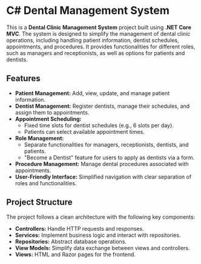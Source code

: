 # C# Dental Management System

This is a **Dental Clinic Management System** project built using **.NET Core MVC**. The system is designed to simplify the management of dental clinic operations, including handling patient information, dentist schedules, appointments, and procedures. It provides functionalities for different roles, such as managers and receptionists, as well as options for patients and dentists.

## Features

- **Patient Management:** Add, view, update, and manage patient information.
- **Dentist Management:** Register dentists, manage their schedules, and assign them to appointments.
- **Appointment Scheduling:**
  - Fixed time slots for dentist schedules (e.g., 6 slots per day).
  - Patients can select available appointment times.
- **Role Management:**
  - Separate functionalities for managers, receptionists, dentists, and patients.
  - "Become a Dentist" feature for users to apply as dentists via a form.
- **Procedure Management:** Manage dental procedures associated with appointments.
- **User-Friendly Interface:** Simplified navigation with clear separation of roles and functionalities.


## Project Structure

The project follows a clean architecture with the following key components:

- **Controllers:** Handle HTTP requests and responses.
- **Services:** Implement business logic and interact with repositories.
- **Repositories:** Abstract database operations.
- **View Models:** Simplify data exchange between views and controllers.
- **Views:** HTML and Razor pages for the frontend.
